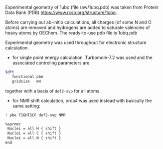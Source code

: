 
Experimental geometry of 1ubq (file raw/1ubq.pdb) was taken from Protein Data Bank (PDB) https://www.rcsb.org/structure/1ubq. 

Before carrying out ab-initio calculations, all charges (of some N and O atoms) are removed and hydrogens are added to saturate valencies of heavy atoms by OEChem. The ready-to-use pdb file is 1ubq.pdb

Experimental geometry was used throughout for electronic structure calculation. 

- for single point energy calculation, Turbomole-7.2 was used and the associated controling parameters are

```bash
$dft
   functional pbe
   gridsize   m4
```
together with a basis of `def2-svp` for all atoms.

- for NMR shift calculation, orca4 was used instead with basically the same setting: 

```bash
! pbe TIGHTSCF def2-svp NMR

%eprnmr
 Nuclei = all H { shift }
 Nuclei = all C { shift }
 Nuclei = all N { shift }
end
```

